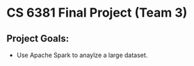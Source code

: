 # CS 6381 Final Project (Team 3)

## Project Goals: ##

* Use Apache Spark to anaylze a large dataset.
